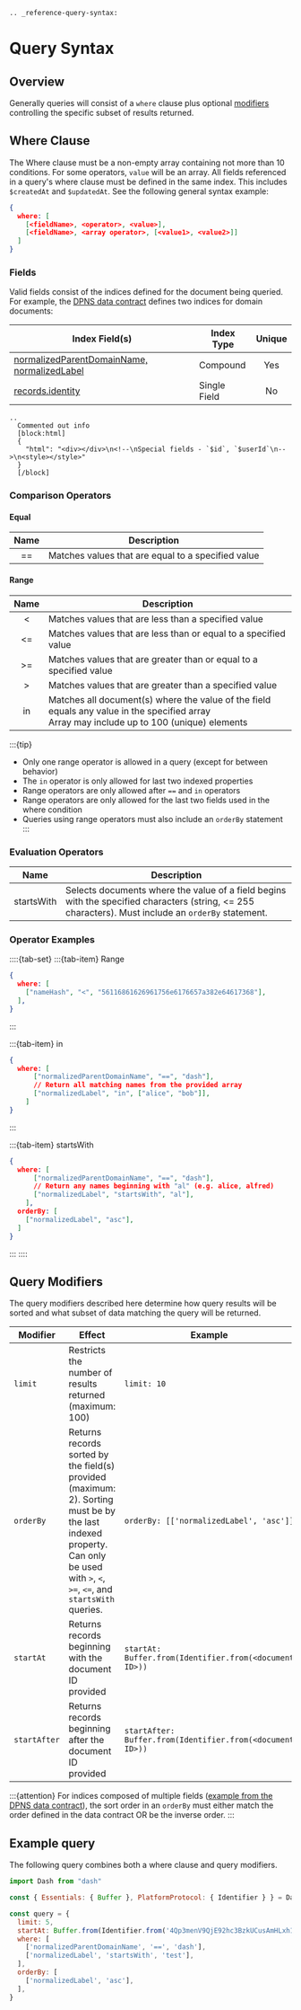 ```{eval-rst}
.. _reference-query-syntax:
```

# Query Syntax

## Overview

Generally queries will consist of a `where` clause plus optional [modifiers](#query-modifiers) controlling the specific subset of results returned.

## Where Clause

The Where clause must be a non-empty array containing not more than 10 conditions. For some operators, `value` will be an array. All fields referenced in a query's where clause must be defined in the same index. This includes `$createdAt` and `$updatedAt`. See the following general syntax example:

```json Syntax
{
  where: [
    [<fieldName>, <operator>, <value>],
    [<fieldName>, <array operator>, [<value1>, <value2>]] 
  ] 
}
```

### Fields

Valid fields consist of the indices defined for the document being queried. For example, the [DPNS data contract](https://github.com/dashpay/platform/blob/master/packages/dpns-contract/schema/v1/dpns-contract-documents.json) defines two indices for domain documents:

| Index Field(s) | Index Type | Unique |
| - | - | :-: |
| [normalizedParentDomainName, normalizedLabel](https://github.com/dashpay/platform/blob/master/packages/dpns-contract/schema/v1/dpns-contract-documents.json#L5-L16) | Compound | Yes |
| [records.identity](https://github.com/dashpay/platform/blob/master/packages/dpns-contract/schema/v1/dpns-contract-documents.json#L31-L39) | Single Field | No |

```{eval-rst}
..
  Commented out info
  [block:html]
  {
    "html": "<div></div>\n<!--\nSpecial fields - `$id`, `$userId`\n-->\n<style></style>"
  }
  [/block]
```

### Comparison Operators

#### Equal

| Name | Description |
| :-: | - |
| == | Matches values that are equal to a specified value |

#### Range

| Name | Description |
| :-: | - |
| < | Matches values that are less than a specified value |
| <= | Matches values that are less than or equal to a specified value |
| >= | Matches values that are greater than or equal to a specified value |
| > | Matches values that are greater than a specified value |
| in | Matches all document(s) where the value of the field equals any value in the specified array <br>Array may include up to 100 (unique) elements |

:::{tip}
- Only one range operator is allowed in a query (except for between behavior)
- The `in` operator is only allowed for last two indexed properties
- Range operators are only allowed after `==` and `in` operators
- Range operators are only allowed for the last two fields used in the where condition
- Queries using range operators must also include an `orderBy` statement
:::

### Evaluation Operators

| Name | Description |
| :-: | - |
| startsWith | Selects documents where the value of a field begins with the specified characters (string, <= 255 characters). Must include an `orderBy` statement. |

### Operator Examples

::::{tab-set}
:::{tab-item} Range
```json
{
  where: [
    ["nameHash", "<", "56116861626961756e6176657a382e64617368"],
  ],
}
```
:::

:::{tab-item} in
```json in
{
  where: [
      ["normalizedParentDomainName", "==", "dash"],
      // Return all matching names from the provided array
      ["normalizedLabel", "in", ["alice", "bob"]],
    ]
}
```
:::

:::{tab-item} startsWith
```json startsWith
{
  where: [
      ["normalizedParentDomainName", "==", "dash"],
      // Return any names beginning with "al" (e.g. alice, alfred)
      ["normalizedLabel", "startsWith", "al"],
    ],
  orderBy: [
    ["normalizedLabel", "asc"],
  ]
}
```
:::
::::

## Query Modifiers

The query modifiers described here determine how query results will be sorted and what subset of data matching the query will be returned.

| Modifier | Effect | Example |
| - | - | - |
| `limit` | Restricts the number of results returned (maximum: 100) | `limit: 10` |
| `orderBy` | Returns records sorted by the field(s) provided (maximum: 2). Sorting must be by the last indexed property. Can only be used with `>`, `<`, `>=`, `<=`, and `startsWith` queries. | `orderBy: [['normalizedLabel', 'asc']]` |
| `startAt` | Returns records beginning with the document ID provided | `startAt: Buffer.from(Identifier.from(<document ID>))` |
| `startAfter` | Returns records beginning after the document ID provided | `startAfter: Buffer.from(Identifier.from(<document ID>))` |

:::{attention}
For indices composed of multiple fields ([example from the DPNS data contract](https://github.com/dashpay/platform/blob/master/packages/dpns-contract/schema/dpns-contract-documents.json)), the sort order in an `orderBy` must either match the order defined in the data contract OR be the inverse order.
:::

## Example query

The following query combines both a where clause and query modifiers.

```javascript
import Dash from "dash"

const { Essentials: { Buffer }, PlatformProtocol: { Identifier } } = Dash;

const query = {
  limit: 5,
  startAt: Buffer.from(Identifier.from('4Qp3menV9QjE92hc3BzkUCusAmHLxh1AU6gsVsPF4L2q')),
  where: [
    ['normalizedParentDomainName', '==', 'dash'],
    ['normalizedLabel', 'startsWith', 'test'],
  ],
  orderBy: [
    ['normalizedLabel', 'asc'],
  ],
}
```
